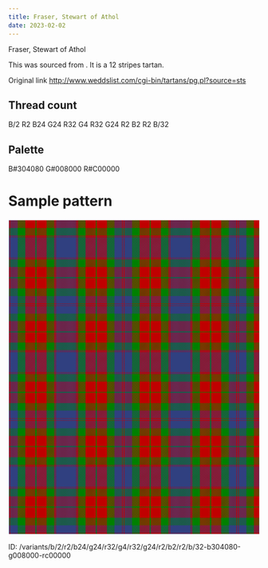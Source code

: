 ```yaml
---
title: Fraser, Stewart of Athol
date: 2023-02-02
---
```

Fraser, Stewart of Athol

This was sourced from <no value>.  It is a 12 stripes tartan.

Original link http://www.weddslist.com/cgi-bin/tartans/pg.pl?source=sts

## Thread count
B/2 R2 B24 G24 R32 G4 R32 G24 R2 B2 R2 B/32

## Palette
B#304080 G#008000 R#C00000

# Sample pattern

![Tartan detail](tartan.png "B/2 R2 B24 G24 R32 G4 R32 G24 R2 B2 R2 B/32 tartan")

ID: /variants/b/2/r2/b24/g24/r32/g4/r32/g24/r2/b2/r2/b/32-b304080-g008000-rc00000